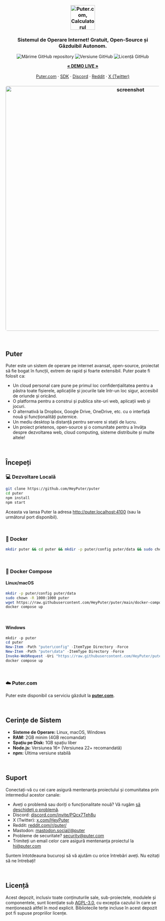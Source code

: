 <h3 align="center"><img width="80" alt="Puter.com, Calculatorul Personal Cloud: Toate fișierele, aplicațiile și jocurile dumneavoastră într-un singur loc, accesibile de oriunde și oricând." src="https://assets.puter.site/puter-logo.png"></h3>

<h3 align="center">Sistemul de Operare Internet! Gratuit, Open-Source și Găzduibil Autonom.</h3>

<p align="center">
    <img alt="Mărime GitHub repository" src="https://img.shields.io/github/repo-size/HeyPuter/puter"> <img alt="Versiune GitHub" src="https://img.shields.io/github/v/release/HeyPuter/puter?label=ultima%20versiune"> <img alt="Licență GitHub" src="https://img.shields.io/github/license/HeyPuter/puter">
</p>
<p align="center">
    <a href="https://puter.com/"><strong>« DEMO LIVE »</strong></a>
    <br />
    <br />
    <a href="https://puter.com">Puter.com</a>
    ·
    <a href="https://docs.puter.com" target="_blank">SDK</a>
    ·
    <a href="https://discord.com/invite/PQcx7Teh8u">Discord</a>
    ·
    <a href="https://reddit.com/r/puter">Reddit</a>
    ·
    <a href="https://twitter.com/HeyPuter">X (Twitter)</a>
</p>

<h3 align="center"><img width="800" style="border-radius:5px;" alt="screenshot" src="https://assets.puter.site/puter.com-screenshot-3.webp"></h3>

<br/>

## Puter

Puter este un sistem de operare pe internet avansat, open-source, proiectat să fie bogat în funcții, extrem de rapid și foarte extensibil. Puter poate fi folosit ca:

- Un cloud personal care pune pe primul loc confidențialitatea pentru a păstra toate fișierele, aplicațiile și jocurile tale într-un loc sigur, accesibil de oriunde și oricând.
- O platforma pentru a construi și publica site-uri web, aplicații web și jocuri.
- O alternativă la Dropbox, Google Drive, OneDrive, etc. cu o interfață nouă și funcționalități puternice.
- Un mediu desktop la distanță pentru servere si stații de lucru.
- Un proiect prietenos, open-source și o comunitate pentru a învăța despre dezvoltarea web, cloud computing, sisteme distribuite și multe altele!

<br/>

## Începeți

### 💻 Dezvoltare Locală

```bash
git clone https://github.com/HeyPuter/puter
cd puter
npm install
npm start
```

Aceasta va lansa Puter la adresa http://puter.localhost:4100 (sau la următorul port disponibil).

<br/>

### 🐳 Docker


```bash
mkdir puter && cd puter && mkdir -p puter/config puter/data && sudo chown -R 1000:1000 puter && docker run --rm -p 4100:4100 -v `pwd`/puter/config:/etc/puter -v `pwd`/puter/data:/var/puter  ghcr.io/heyputer/puter
```

<br/>


### 🐙 Docker Compose


#### Linux/macOS
```bash
mkdir -p puter/config puter/data
sudo chown -R 1000:1000 puter
wget https://raw.githubusercontent.com/HeyPuter/puter/main/docker-compose.yml
docker compose up
```
<br/>

#### Windows


```powershell
mkdir -p puter
cd puter
New-Item -Path "puter\config" -ItemType Directory -Force
New-Item -Path "puter\data" -ItemType Directory -Force
Invoke-WebRequest -Uri "https://raw.githubusercontent.com/HeyPuter/puter/main/docker-compose.yml" -OutFile "docker-compose.yml"
docker compose up
```
<br/>

### ☁️ Puter.com

Puter este disponibil ca serviciu găzduit la [**puter.com**](https://puter.com).

<br/>

## Cerințe de Sistem

- **Sisteme de Operare:** Linux, macOS, Windows
- **RAM:** 2GB minim (4GB recomandat)
- **Spațiu pe Disk:** 1GB spațiu liber
- **Node.js:** Versiunea 16+ (Versiunea 22+ recomandată)
- **npm:** Ultima versiune stabilă

<br/>

## Suport

Conectați-vă cu cei care asigură mentenanța proiectului și comunitatea prin intermediul acestor canale:

- Aveți o problemă sau doriți o funcționalitate nouă? Vă rugăm [să deschideți o problemă](https://github.com/HeyPuter/puter/issues/new/choose).
- Discord: [discord.com/invite/PQcx7Teh8u](https://discord.com/invite/PQcx7Teh8u)
- X (Twitter): [x.com/HeyPuter](https://x.com/HeyPuter)
- Reddit: [reddit.com/r/puter/](https://www.reddit.com/r/puter/)
- Mastodon: [mastodon.social/@puter](https://mastodon.social/@puter)
- Probleme de securitate? [security@puter.com](mailto:security@puter.com)
- Trimiteți un email celor care asigură mentenanța proiectul la [hi@puter.com](mailto:hi@puter.com)

Suntem întotdeauna bucuroși să vă ajutăm cu orice întrebări aveți. Nu ezitați să ne întrebați!

<br/>

## Licență

Acest depozit, inclusiv toate conținuturile sale, sub-proiectele, modulele și componentele, sunt licențiate sub [AGPL-3.0](https://github.com/HeyPuter/puter/blob/main/LICENSE.txt), cu excepția cazului în care se menționează altfel în mod explicit. Bibliotecile terțe incluse în acest depozit pot fi supuse propriilor licențe.

<br/>
